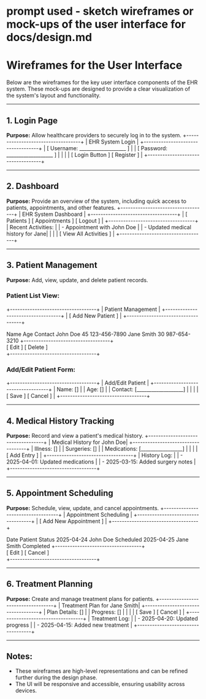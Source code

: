 # prompt used - sketch wireframes or mock-ups of the user interface for docs/design.md

# Wireframes for the User Interface

Below are the wireframes for the key user interface components of the EHR system. These mock-ups are designed to provide a clear visualization of the system's layout and functionality.

---

## 1. **Login Page**
**Purpose:** Allow healthcare providers to securely log in to the system.
+-----------------------------------+ | EHR System Login | +-----------------------------------+ | [ Username: ___________________ ] | | [ Password: ___________________ ] | | | | [ Login Button ] [ Register ] | +-----------------------------------+


---

## 2. **Dashboard**
**Purpose:** Provide an overview of the system, including quick access to patients, appointments, and other features.
+-----------------------------------+ | EHR System Dashboard | +-----------------------------------+ | [ Patients ] [ Appointments ] [ Logout ] | +-----------------------------------+ | Recent Activities: | | - Appointment with John Doe | | - Updated medical history for Jane| | | | [ View All Activities ] | +-----------------------------------+


---

## 3. **Patient Management**
**Purpose:** Add, view, update, and delete patient records.

### Patient List View:
+-----------------------------------+ | Patient Management | +-----------------------------------+ | [ Add New Patient ] | +-----------------------------------+

Name	Age	Contact
John Doe	45	123-456-7890
Jane Smith	30	987-654-3210
+-----------------------------------+		
[ Edit ] [ Delete ]		
+-----------------------------------+		


### Add/Edit Patient Form:
+-----------------------------------+ | Add/Edit Patient | +-----------------------------------+ | Name: [] | | Age: [] | | Contact: [___________________] | | | | [ Save ] [ Cancel ] | +-----------------------------------+



---

## 4. **Medical History Tracking**
**Purpose:** Record and view a patient's medical history.
+-----------------------------------+ | Medical History for John Doe| +-----------------------------------+ | Illness: [] | | Surgeries: [] | | Medications: [_________________] | | | | [ Add Entry ] | +-----------------------------------+ | History Log: | | - 2025-04-01: Updated medications | | - 2025-03-15: Added surgery notes | +-----------------------------------+


---

## 5. **Appointment Scheduling**
**Purpose:** Schedule, view, update, and cancel appointments.
+-----------------------------------+ | Appointment Scheduling | +-----------------------------------+ | [ Add New Appointment ] | +-----------------------------------+

Date	Patient	Status
2025-04-24	John Doe	Scheduled
2025-04-25	Jane Smith	Completed
+-----------------------------------+		
[ Edit ] [ Cancel ]		
+-----------------------------------+	


---

## 6. **Treatment Planning**
**Purpose:** Create and manage treatment plans for patients.
+-----------------------------------+ | Treatment Plan for Jane Smith| +-----------------------------------+ | Plan Details: [] | | Progress: [] | | | | [ Save ] [ Cancel ] | +-----------------------------------+ | Treatment Log: | | - 2025-04-20: Updated progress | | - 2025-04-15: Added new treatment | +-----------------------------------+


---

## Notes:
- These wireframes are high-level representations and can be refined further during the design phase.
- The UI will be responsive and accessible, ensuring usability across devices.
